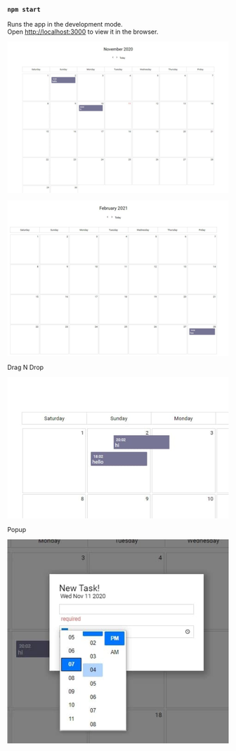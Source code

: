### `npm start`

Runs the app in the development mode.\
Open [http://localhost:3000](http://localhost:3000) to view it in the browser.

<p>
  <img src="./ss/1.jpg" width="800" title="hover text">
</p>

<p>
  <img src="./ss/2.jpg" width="800" title="hover text">
</p>

<p>
  <p>Drag N Drop</p>
  <img src="./ss/dnd.jpg" width="800" title="hover text">
</p>

<p>
  <p>Popup</p>
  <img src="./ss/popup.jpg" width="800" title="hover text">
</p>
